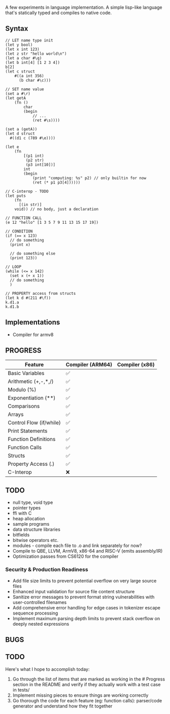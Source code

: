 A few experiments in language implementation.
A simple lisp-like language that's statically typed and compiles to native code.

## Syntax

```
// LET name type init
(let y bool)
(let x int 123)
(let z str "hello world\n")
(let a char #\q)
(let b int[4] [1 2 3 4])
b[2]
(let c struct 
    #((a int 356)
      (b char #\c)))

// SET name value
(set a #\r)
(let getA 
    (fn () 
        char
        (begin
            // ...
            (ret #\s))))
            
(set a (getA))
(let d struct
  #((d1 c (789 #\e))))
  
(let e 
    (fn
        [(p1 int)
         (p2 str)
         (p3 int[10])]
        int
        (begin
            (print "computing: %s" p2) // only builtin for now
            (ret (* p1 p3[4])))))
      
// C-interop - TODO
(let puts 
    (fn
      [(in str)]
    void)) // no body, just a declaration
    
// FUNCTION CALL
(e 12 "hello" [1 3 5 7 9 11 13 15 17 19])

// CONDITION
(if (== x 123)
  // do something
  (print x)

  // do something else
  (print 123))

// LOOP
(while (<= x 142)
  (set x (+ x 1))
  // do something
  )

// PROPERTY access from structs
(let k d #(211 #\f))
k.d1.a
k.d1.b
```

## Implementations

- Compiler for armv8

## PROGRESS

  | Feature                 | Compiler (ARM64) | Compiler (x86) |
  |-------------------------|------------------|----------------|
  | Basic Variables         | ✅               |                |
  | Arithmetic (+,-,\*,/)   | ✅               |                |
  | Modulo (%)              | ✅               |                |
  | Exponentiation (**)     | ✅               |                |
  | Comparisons             | ✅               |                |
  | Arrays                  | ✅               |                |
  | Control Flow (if/while) | ✅               |                |
  | Print Statements        | ✅               |                |
  | Function Definitions    | ✅               |                |
  | Function Calls          | ✅               |                |
  | Structs                 | ✅               |                |
  | Property Access (.)     | ✅               |                |
  | C-Interop               | ❌               |                |


## TODO

- null type, void type
- pointer types
- ffi with C
- heap allocation
- sample programs
- data structure libraries
- bitfields
- bitwise operators etc.
- modules - compile each file to .o and link separately for now?
- Compile to QBE, LLVM, ArmV8, x86-64 and RISC-V (emits assembly/IR)
- Optimization passes from CS6120 for the compiler

### Security & Production Readiness
- Add file size limits to prevent potential overflow on very large source files
- Enhanced input validation for source file content structure
- Sanitize error messages to prevent format string vulnerabilities with user-controlled filenames
- Add comprehensive error handling for edge cases in tokenizer escape sequence processing
- Implement maximum parsing depth limits to prevent stack overflow on deeply nested expressions

## BUGS

## TODO

Here's what I hope to accomplish today:

1. Go through the list of items that are marked as working in the # Progress section in the README and verify if they actually work with a test case in tests/
2. Implement missing pieces to ensure things are working correctly
3. Go thorough the code for each feature (eg: function calls): parser/code generator and understand how they fit together
